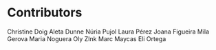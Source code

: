 Contributors
============

Christine Doig
Aleta Dunne
Núria Pujol
Laura Pérez
Joana Figueira
Mila Gerova
Maria Noguera
Oly ZInk
Marc Maycas
Eli Ortega